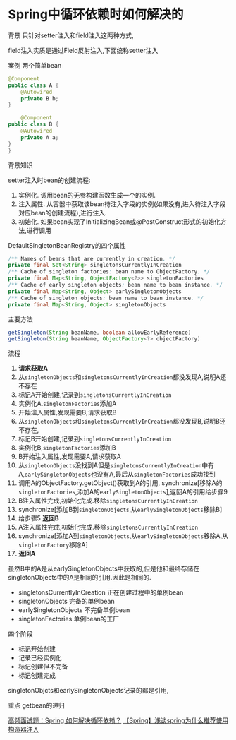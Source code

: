 # Spring中循环依赖时如何解决的



背景 只针对setter注入和field注入这两种方式,

field注入实质是通过Field反射注入,下面统称setter注入

案例 两个简单bean

```java
@Component
public class A {
    @Autowired
    private B b;
}

    @Component
public class B {
    @Autowired
    private A a;
}
}
```
背景知识

setter注入时bean的创建流程:  

1. 实例化. 调用bean的无参构建函数生成一个的实例.
2. 注入属性. 从容器中获取该bean待注入字段的实例(如果没有,进入待注入字段对应bean的创建流程),进行注入.
3.  初始化. 如果bean实现了InitializingBean或@PostConstruct形式的初始化方法,进行调用



DefaultSingletonBeanRegistry的四个属性

```java
/** Names of beans that are currently in creation. */
private final Set<String> singletonsCurrentlyInCreation 
/** Cache of singleton factories: bean name to ObjectFactory. */
private final Map<String, ObjectFactory<?>> singletonFactories 
/** Cache of early singleton objects: bean name to bean instance. */
private final Map<String, Object> earlySingletonObjects 
/** Cache of singleton objects: bean name to bean instance. */
private final Map<String, Object> singletonObjects 
```
主要方法
```java
getSingleton(String beanName, boolean allowEarlyReference)
getSingleton(String beanName, ObjectFactory<?> objectFactory)    
```
流程 




1. **请求获取A**
2. 从`singletonObjects`和`singletonsCurrentlyInCreation`都没发现A,说明A还不存在
3. 标记A开始创建,记录到`singletonsCurrentlyInCreation`
4. 实例化A.`singletonFactories`添加A
6. 开始注入属性,发现需要B,请求获取B
7. 从`singletonObjects`和`singletonsCurrentlyInCreation`都没发现B,说明B还不存在,
8. 标记B开始创建,记录到`singletonsCurrentlyInCreation`
9. 实例化B,`singletonFactories`添加B
11. B开始注入属性,发现需要A,请求获取A
12. 从`singletonObjects`没找到A但是`singletonsCurrentlyInCreation`中有A,`earlySingletonObjects`也没有A,最后从`singletonFactories`成功找到
13. 调用A的ObjectFactory.getObject()获取到A的引用, synchronize[移除A的`singletonFactories`,添加A的`earlySingletonObjects`],返回A的引用给步骤9
14. B注入属性完成,初始化完成.移除`singletonsCurrentlyInCreation`
15. synchronize[添加B到`singletonObjects`,从`earlySingletonObjects`移除B]
16. 给步骤5 **返回B**
17. A注入属性完成,初始化完成.移除`singletonsCurrentlyInCreation`
18. synchronize[添加A到`singletonObjects`,从`earlySingletonObjects`移除A,从`singletonFactory`移除A]
19. **返回A**

虽然B中的A是从earlySingletonObjects中获取的,但是他和最终存储在singletonObjects中的A是相同的引用.因此是相同的.





* singletonsCurrentlyInCreation 正在创建过程中的单例bean
* singletonObjects  完备的单例bean
* earlySingletonObjects 不完备单例bean
* singletonFactories 单例bean的工厂

四个阶段

* 标记开始创建
* 记录已经实例化
* 标记创建但不完备
* 标记创建完成

singletonObjcts和earlySingletonObjects记录的都是引用,




重点 getbean的递归





[高频面试题：Spring 如何解决循环依赖？](https://zhuanlan.zhihu.com/p/84267654)
[【Spring】浅谈spring为什么推荐使用构造器注入](https://www.cnblogs.com/joemsu/p/7688307.html)